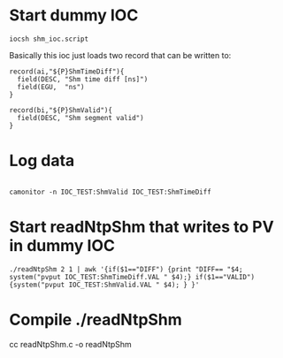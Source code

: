 # Start dummy IOC

```
iocsh shm_ioc.script
```
Basically this ioc just loads two record that can be written to:
```
record(ai,"${P}ShmTimeDiff"){
  field(DESC, "Shm time diff [ns]")
  field(EGU,  "ns")
}

record(bi,"${P}ShmValid"){
  field(DESC, "Shm segment valid")
}

```
# Log data

```

camonitor -n IOC_TEST:ShmValid IOC_TEST:ShmTimeDiff
```


# Start readNtpShm that writes to PV in dummy IOC

```
./readNtpShm 2 1 | awk '{if($1=="DIFF") {print "DIFF== "$4; system("pvput IOC_TEST:ShmTimeDiff.VAL " $4);} if($1=="VALID"){system("pvput IOC_TEST:ShmValid.VAL " $4); } }'
```

 
# Compile ./readNtpShm
cc readNtpShm.c -o readNtpShm

